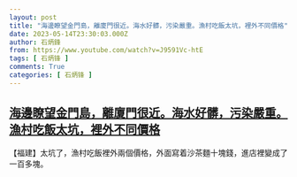 ```yaml
---
layout: post
title: "海邊瞭望金門島，離廈門很近。海水好髒，污染嚴重。漁村吃飯太坑，裡外不同價格"
date: 2023-05-14T23:30:03.000Z
author: 石炳鋒
from: https://www.youtube.com/watch?v=J9591Vc-htE
tags: [ 石炳锋 ]
comments: True
categories: [ 石炳锋 ]
---
```

<!--1684107003000-->
[海邊瞭望金門島，離廈門很近。海水好髒，污染嚴重。漁村吃飯太坑，裡外不同價格](https://www.youtube.com/watch?v=J9591Vc-htE)
------

<div>
【福建】太坑了，漁村吃飯裡外兩個價格，外面寫着沙茶麵十塊錢，進店裡變成了一百多塊。
</div>
